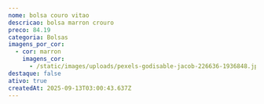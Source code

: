 ```yaml
---
nome: bolsa couro vitao
descricao: bolsa marron crouro
preco: 84.19
categoria: Bolsas
imagens_por_cor:
  - cor: marron
    imagens_cor:
      - /static/images/uploads/pexels-godisable-jacob-226636-1936848.jpg
destaque: false
ativo: true
createdAt: 2025-09-13T03:00:43.637Z
---
```

